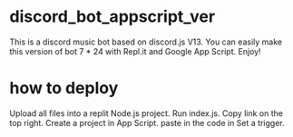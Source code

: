 # discord_bot_appscript_ver
This is a discord music bot based on discord.js V13.
You can easily make this version of bot 7 * 24 with Repl.it and Google App Script.
Enjoy!
# how to deploy
Upload all files into a replit Node.js project.
Run index.js.
Copy link on the top right.
Create a project in App Script.
paste in the code in 
Set a trigger.
